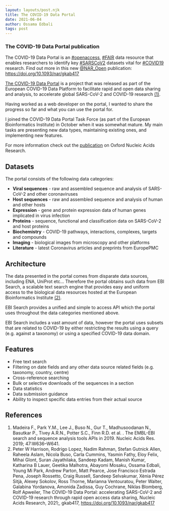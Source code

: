 ```yaml
---
layout: layouts/post.njk
title: The COVID-19 Data Portal
date: 2021-06-04
author: Ossama Edbali
tags: post
---
```


<div class="bg-amber-100 shadow px-5 py-4 mb-4">
  <h3 class="text-2xl text-amber-800">The COVID-19 Data Portal publication</h3>
  <p>The COVID-19 Data Portal is an <a href="https://twitter.com/hashtag/openaccess?src=hashtag_click" target="_blank" class="link">#openaccess</a>, <a href="https://twitter.com/hashtag/FAIR?src=hashtag_click" target="_blank" class="link">#FAIR</a> data resource that enables researchers to identify key <a href="https://twitter.com/hashtag/SARSCoV2?src=hashtag_click" target="_blank" class="link">#SARSCoV2</a> datasets vital for <a href="https://twitter.com/hashtag/COVID19?src=hashtag_click" target="_blank" class="link">#COVID19</a> research. Find out more in this new <a href="https://twitter.com/NAR_Open" target="_blank" class="link">@NAR_Open</a> publication: <a href="https://doi.org/10.1093/nar/gkab417" target="_blank" class="link">https://doi.org/10.1093/nar/gkab417</a>
  </p>
</div>

<a href="https://www.covid19dataportal.org/" target="_blank" class="link">The COVID-19 Data Portal</a> is a project that was released as part of the European COVID-19 Data Platform to facilitate rapid and open data sharing and analysis, to accelerate global SARS-CoV-2 and COVID-19 research <a href="#references" class="link">(1)</a>.

Having worked as a web developer on the portal, I wanted to share the progress so far and what you can use the portal for.

I joined the COVID-19 Data Portal Task Force (as part of the European Bioinformatics Institute) in October when it was somewhat mature.
My main tasks are presenting new data types, maintaining existing ones, and implementing new features.

For more information check out the <a href="https://academic.oup.com/nar/advance-article/doi/10.1093/nar/gkab417/6287847" target="_blank" class="link">publication</a> on Oxford Nucleic Acids Research.

<h2>Datasets</h2>

The portal consists of the following data categories:

<ul class="list-disc pl-8">
  <li><strong>Viral sequences</strong> - raw and assembled sequence and analysis of SARS-CoV-2 and other coronaviruses</li>
  <li><strong>Host sequences</strong> - raw and assembled sequence and analysis of human and other hosts</li>
  <li><strong>Expression</strong> - gene and protein expression data of human genes implicated in virus infection</li>
  <li><strong>Proteins</strong> - sequence, functional and classification data on SARS-CoV-2 and host proteins</li>
  <li><strong>Biochemistry</strong> - COVID-19 pathways, interactions, complexes, targets and compounds</li>
  <li><strong>Imaging</strong> - biological images from microscopy and other platforms</li>
  <li><strong>Literature</strong> - latest Coronavirus articles and preprints from EuropePMC</li>
</ul>

<h2>Architecture</h2>

The data presented in the portal comes from disparate data sources, including ENA, UniProt etc...
Therefore the portal obtains such data from EBI Search, a scalable text search engine that provides easy and uniform access to the biological data resources hosted at the European Bioinformatics Institute <a href="#references" class="link">(2)</a>.

EBI Search provides a unified and simple to access API which the portal uses throughout the data categories mentioned above.

EBI Search includes a vast amount of data, however the portal uses subsets that are related to COVID-19 by either restricting the results using a query (e.g. against a taxonomy) or using a specified COVID-19 data domain.

<h2>Features</h2>

<ul class="list-disc pl-8">
  <li>Free text search</li>
  <li>Filtering on date fields and any other data source related fields (e.g. taxonomy, country, centre)</li>
  <li>Cross-reference searching</li>
  <li>Bulk or selective downloads of the sequences in a section</li>
  <li>Data statistics</li>
  <li>Data submission guidance</li>
  <li>Ability to inspect specific data entries from their actual source</li>
</ul>

<h2 id="references">References</h2>

<ol class="list-decimal pl-8">
  <li>Madeira F., Park Y.M., Lee J., Buso N., Gur T., Madhusoodanan N., Basutkar P., Tivey A.R.N., Potter S.C., Finn R.D. et al. . The EMBL-EBI search and sequence analysis tools APIs in 2019. Nucleic Acids Res. 2019; 47:W636–W641.</li>
  <li>Peter W Harrison, Rodrigo Lopez, Nadim Rahman, Stefan Gutnick Allen, Raheela Aslam, Nicola Buso, Carla Cummins, Yasmin Fathy, Eloy Felix, Mihai Glont, Suran Jayathilaka, Sandeep Kadam, Manish Kumar, Katharina B Lauer, Geetika Malhotra, Abayomi Mosaku, Ossama Edbali, Young Mi Park, Andrew Parton, Matt Pearce, Jose Francisco Estrada Pena, Joseph Rossetto, Craig Russell, Sandeep Selvakumar, Xènia Pérez Sitjà, Alexey Sokolov, Ross Thorne, Marianna Ventouratou, Peter Walter, Galabina Yordanova, Amonida Zadissa, Guy Cochrane, Niklas Blomberg, Rolf Apweiler, The COVID-19 Data Portal: accelerating SARS-CoV-2 and COVID-19 research through rapid open access data sharing, Nucleic Acids Research, 2021;, gkab417, <a href="https://doi.org/10.1093/nar/gkab417" target="_blank" class="link">https://doi.org/10.1093/nar/gkab417</a></li>
</ol>
